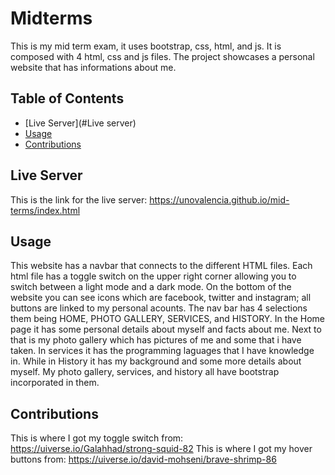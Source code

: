 # Midterms

This is my mid term exam, it uses bootstrap, css, html, and js. It is composed with 4 html, css and js files.
The project showcases a personal website that has informations about me. 

## Table of Contents
- [Live Server](#Live server)
- [Usage](#usage)
- [Contributions](#contributions)

## Live Server

This is the link for the live server: https://unovalencia.github.io/mid-terms/index.html

## Usage

This website has a navbar that connects to the different HTML files. Each html file has a toggle switch on the upper right corner allowing you to switch between a light mode 
and a dark mode. On the bottom of the website you can see icons which are facebook, twitter and instagram; all buttons are linked to my personal acounts. The nav bar has 4 selections them being HOME, PHOTO GALLERY, SERVICES, and HISTORY. In the Home page it has some personal details about myself and facts about me. Next to that is my photo gallery which has pictures of me and some that i have taken. In services it has the programming laguages that I have knowledge in. While in History it has my background and some more details about myself. My photo gallery, services, and history all have bootstrap incorporated in them.

## Contributions

This is where I got my toggle switch from: https://uiverse.io/Galahhad/strong-squid-82
This is where I got my hover buttons from: https://uiverse.io/david-mohseni/brave-shrimp-86


